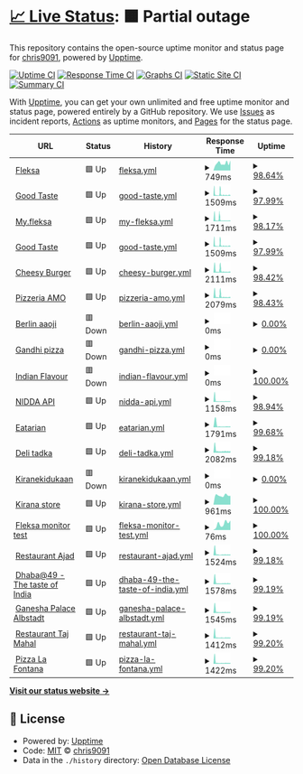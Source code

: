 # [📈 Live Status](https://demo.upptime.js.org): <!--live status--> **🟧 Partial outage**

This repository contains the open-source uptime monitor and status page for [chris9091](https://demo.upptime.js.org), powered by [Upptime](https://github.com/upptime/upptime).

[![Uptime CI](https://github.com/chris9091/Monitor/workflows/Uptime%20CI/badge.svg)](https://github.com/chris9091/Monitor/actions?query=workflow%3A%22Uptime+CI%22)
[![Response Time CI](https://github.com/chris9091/Monitor/workflows/Response%20Time%20CI/badge.svg)](https://github.com/chris9091/Monitor/actions?query=workflow%3A%22Response+Time+CI%22)
[![Graphs CI](https://github.com/chris9091/Monitor/workflows/Graphs%20CI/badge.svg)](https://github.com/chris9091/Monitor/actions?query=workflow%3A%22Graphs+CI%22)
[![Static Site CI](https://github.com/chris9091/Monitor/workflows/Static%20Site%20CI/badge.svg)](https://github.com/chris9091/Monitor/actions?query=workflow%3A%22Static+Site+CI%22)
[![Summary CI](https://github.com/chris9091/Monitor/workflows/Summary%20CI/badge.svg)](https://github.com/chris9091/Monitor/actions?query=workflow%3A%22Summary+CI%22)

With [Upptime](https://upptime.js.org), you can get your own unlimited and free uptime monitor and status page, powered entirely by a GitHub repository. We use [Issues](https://github.com/chris9091/Monitor/issues) as incident reports, [Actions](https://github.com/chris9091/Monitor/actions) as uptime monitors, and [Pages](https://demo.upptime.js.org) for the status page.

<!--start: status pages-->
<!-- This summary is generated by Upptime (https://github.com/upptime/upptime) -->
<!-- Do not edit this manually, your changes will be overwritten -->
<!-- prettier-ignore -->
| URL | Status | History | Response Time | Uptime |
| --- | ------ | ------- | ------------- | ------ |
| <img alt="" src="https://favicons.githubusercontent.com/fleksa.com" height="13"> [Fleksa](https://fleksa.com) | 🟩 Up | [fleksa.yml](https://github.com/chris9091/Monitor/commits/HEAD/history/fleksa.yml) | <details><summary><img alt="Response time graph" src="./graphs/fleksa/response-time-week.png" height="20"> 749ms</summary><br><a href="https://chris9091.github.io/Monitor/history/fleksa"><img alt="Response time 773" src="https://img.shields.io/endpoint?url=https%3A%2F%2Fraw.githubusercontent.com%2Fchris9091%2FMonitor%2FHEAD%2Fapi%2Ffleksa%2Fresponse-time.json"></a><br><a href="https://chris9091.github.io/Monitor/history/fleksa"><img alt="24-hour response time 1033" src="https://img.shields.io/endpoint?url=https%3A%2F%2Fraw.githubusercontent.com%2Fchris9091%2FMonitor%2FHEAD%2Fapi%2Ffleksa%2Fresponse-time-day.json"></a><br><a href="https://chris9091.github.io/Monitor/history/fleksa"><img alt="7-day response time 749" src="https://img.shields.io/endpoint?url=https%3A%2F%2Fraw.githubusercontent.com%2Fchris9091%2FMonitor%2FHEAD%2Fapi%2Ffleksa%2Fresponse-time-week.json"></a><br><a href="https://chris9091.github.io/Monitor/history/fleksa"><img alt="30-day response time 773" src="https://img.shields.io/endpoint?url=https%3A%2F%2Fraw.githubusercontent.com%2Fchris9091%2FMonitor%2FHEAD%2Fapi%2Ffleksa%2Fresponse-time-month.json"></a><br><a href="https://chris9091.github.io/Monitor/history/fleksa"><img alt="1-year response time 773" src="https://img.shields.io/endpoint?url=https%3A%2F%2Fraw.githubusercontent.com%2Fchris9091%2FMonitor%2FHEAD%2Fapi%2Ffleksa%2Fresponse-time-year.json"></a></details> | <details><summary><a href="https://chris9091.github.io/Monitor/history/fleksa">98.64%</a></summary><a href="https://chris9091.github.io/Monitor/history/fleksa"><img alt="All-time uptime 99.46%" src="https://img.shields.io/endpoint?url=https%3A%2F%2Fraw.githubusercontent.com%2Fchris9091%2FMonitor%2FHEAD%2Fapi%2Ffleksa%2Fuptime.json"></a><br><a href="https://chris9091.github.io/Monitor/history/fleksa"><img alt="24-hour uptime 100.00%" src="https://img.shields.io/endpoint?url=https%3A%2F%2Fraw.githubusercontent.com%2Fchris9091%2FMonitor%2FHEAD%2Fapi%2Ffleksa%2Fuptime-day.json"></a><br><a href="https://chris9091.github.io/Monitor/history/fleksa"><img alt="7-day uptime 98.64%" src="https://img.shields.io/endpoint?url=https%3A%2F%2Fraw.githubusercontent.com%2Fchris9091%2FMonitor%2FHEAD%2Fapi%2Ffleksa%2Fuptime-week.json"></a><br><a href="https://chris9091.github.io/Monitor/history/fleksa"><img alt="30-day uptime 99.46%" src="https://img.shields.io/endpoint?url=https%3A%2F%2Fraw.githubusercontent.com%2Fchris9091%2FMonitor%2FHEAD%2Fapi%2Ffleksa%2Fuptime-month.json"></a><br><a href="https://chris9091.github.io/Monitor/history/fleksa"><img alt="1-year uptime 99.46%" src="https://img.shields.io/endpoint?url=https%3A%2F%2Fraw.githubusercontent.com%2Fchris9091%2FMonitor%2FHEAD%2Fapi%2Ffleksa%2Fuptime-year.json"></a></details>
| <img alt="" src="https://favicons.githubusercontent.com/goodtaste.fleksa.de" height="13"> [Good Taste](https://goodtaste.fleksa.de) | 🟩 Up | [good-taste.yml](https://github.com/chris9091/Monitor/commits/HEAD/history/good-taste.yml) | <details><summary><img alt="Response time graph" src="./graphs/good-taste/response-time-week.png" height="20"> 1509ms</summary><br><a href="https://chris9091.github.io/Monitor/history/good-taste"><img alt="Response time 861" src="https://img.shields.io/endpoint?url=https%3A%2F%2Fraw.githubusercontent.com%2Fchris9091%2FMonitor%2FHEAD%2Fapi%2Fgood-taste%2Fresponse-time.json"></a><br><a href="https://chris9091.github.io/Monitor/history/good-taste"><img alt="24-hour response time 714" src="https://img.shields.io/endpoint?url=https%3A%2F%2Fraw.githubusercontent.com%2Fchris9091%2FMonitor%2FHEAD%2Fapi%2Fgood-taste%2Fresponse-time-day.json"></a><br><a href="https://chris9091.github.io/Monitor/history/good-taste"><img alt="7-day response time 1509" src="https://img.shields.io/endpoint?url=https%3A%2F%2Fraw.githubusercontent.com%2Fchris9091%2FMonitor%2FHEAD%2Fapi%2Fgood-taste%2Fresponse-time-week.json"></a><br><a href="https://chris9091.github.io/Monitor/history/good-taste"><img alt="30-day response time 861" src="https://img.shields.io/endpoint?url=https%3A%2F%2Fraw.githubusercontent.com%2Fchris9091%2FMonitor%2FHEAD%2Fapi%2Fgood-taste%2Fresponse-time-month.json"></a><br><a href="https://chris9091.github.io/Monitor/history/good-taste"><img alt="1-year response time 861" src="https://img.shields.io/endpoint?url=https%3A%2F%2Fraw.githubusercontent.com%2Fchris9091%2FMonitor%2FHEAD%2Fapi%2Fgood-taste%2Fresponse-time-year.json"></a></details> | <details><summary><a href="https://chris9091.github.io/Monitor/history/good-taste">97.99%</a></summary><a href="https://chris9091.github.io/Monitor/history/good-taste"><img alt="All-time uptime 99.18%" src="https://img.shields.io/endpoint?url=https%3A%2F%2Fraw.githubusercontent.com%2Fchris9091%2FMonitor%2FHEAD%2Fapi%2Fgood-taste%2Fuptime.json"></a><br><a href="https://chris9091.github.io/Monitor/history/good-taste"><img alt="24-hour uptime 100.00%" src="https://img.shields.io/endpoint?url=https%3A%2F%2Fraw.githubusercontent.com%2Fchris9091%2FMonitor%2FHEAD%2Fapi%2Fgood-taste%2Fuptime-day.json"></a><br><a href="https://chris9091.github.io/Monitor/history/good-taste"><img alt="7-day uptime 97.99%" src="https://img.shields.io/endpoint?url=https%3A%2F%2Fraw.githubusercontent.com%2Fchris9091%2FMonitor%2FHEAD%2Fapi%2Fgood-taste%2Fuptime-week.json"></a><br><a href="https://chris9091.github.io/Monitor/history/good-taste"><img alt="30-day uptime 99.18%" src="https://img.shields.io/endpoint?url=https%3A%2F%2Fraw.githubusercontent.com%2Fchris9091%2FMonitor%2FHEAD%2Fapi%2Fgood-taste%2Fuptime-month.json"></a><br><a href="https://chris9091.github.io/Monitor/history/good-taste"><img alt="1-year uptime 99.18%" src="https://img.shields.io/endpoint?url=https%3A%2F%2Fraw.githubusercontent.com%2Fchris9091%2FMonitor%2FHEAD%2Fapi%2Fgood-taste%2Fuptime-year.json"></a></details>
| <img alt="" src="https://favicons.githubusercontent.com/my.fleksa.com" height="13"> [My.fleksa](https://my.fleksa.com) | 🟩 Up | [my-fleksa.yml](https://github.com/chris9091/Monitor/commits/HEAD/history/my-fleksa.yml) | <details><summary><img alt="Response time graph" src="./graphs/my-fleksa/response-time-week.png" height="20"> 1711ms</summary><br><a href="https://chris9091.github.io/Monitor/history/my-fleksa"><img alt="Response time 1018" src="https://img.shields.io/endpoint?url=https%3A%2F%2Fraw.githubusercontent.com%2Fchris9091%2FMonitor%2FHEAD%2Fapi%2Fmy-fleksa%2Fresponse-time.json"></a><br><a href="https://chris9091.github.io/Monitor/history/my-fleksa"><img alt="24-hour response time 636" src="https://img.shields.io/endpoint?url=https%3A%2F%2Fraw.githubusercontent.com%2Fchris9091%2FMonitor%2FHEAD%2Fapi%2Fmy-fleksa%2Fresponse-time-day.json"></a><br><a href="https://chris9091.github.io/Monitor/history/my-fleksa"><img alt="7-day response time 1711" src="https://img.shields.io/endpoint?url=https%3A%2F%2Fraw.githubusercontent.com%2Fchris9091%2FMonitor%2FHEAD%2Fapi%2Fmy-fleksa%2Fresponse-time-week.json"></a><br><a href="https://chris9091.github.io/Monitor/history/my-fleksa"><img alt="30-day response time 1018" src="https://img.shields.io/endpoint?url=https%3A%2F%2Fraw.githubusercontent.com%2Fchris9091%2FMonitor%2FHEAD%2Fapi%2Fmy-fleksa%2Fresponse-time-month.json"></a><br><a href="https://chris9091.github.io/Monitor/history/my-fleksa"><img alt="1-year response time 1018" src="https://img.shields.io/endpoint?url=https%3A%2F%2Fraw.githubusercontent.com%2Fchris9091%2FMonitor%2FHEAD%2Fapi%2Fmy-fleksa%2Fresponse-time-year.json"></a></details> | <details><summary><a href="https://chris9091.github.io/Monitor/history/my-fleksa">98.17%</a></summary><a href="https://chris9091.github.io/Monitor/history/my-fleksa"><img alt="All-time uptime 99.20%" src="https://img.shields.io/endpoint?url=https%3A%2F%2Fraw.githubusercontent.com%2Fchris9091%2FMonitor%2FHEAD%2Fapi%2Fmy-fleksa%2Fuptime.json"></a><br><a href="https://chris9091.github.io/Monitor/history/my-fleksa"><img alt="24-hour uptime 100.00%" src="https://img.shields.io/endpoint?url=https%3A%2F%2Fraw.githubusercontent.com%2Fchris9091%2FMonitor%2FHEAD%2Fapi%2Fmy-fleksa%2Fuptime-day.json"></a><br><a href="https://chris9091.github.io/Monitor/history/my-fleksa"><img alt="7-day uptime 98.17%" src="https://img.shields.io/endpoint?url=https%3A%2F%2Fraw.githubusercontent.com%2Fchris9091%2FMonitor%2FHEAD%2Fapi%2Fmy-fleksa%2Fuptime-week.json"></a><br><a href="https://chris9091.github.io/Monitor/history/my-fleksa"><img alt="30-day uptime 99.20%" src="https://img.shields.io/endpoint?url=https%3A%2F%2Fraw.githubusercontent.com%2Fchris9091%2FMonitor%2FHEAD%2Fapi%2Fmy-fleksa%2Fuptime-month.json"></a><br><a href="https://chris9091.github.io/Monitor/history/my-fleksa"><img alt="1-year uptime 99.20%" src="https://img.shields.io/endpoint?url=https%3A%2F%2Fraw.githubusercontent.com%2Fchris9091%2FMonitor%2FHEAD%2Fapi%2Fmy-fleksa%2Fuptime-year.json"></a></details>
| <img alt="" src="https://favicons.githubusercontent.com/goodtaste.fleksa.de" height="13"> [Good Taste](https://goodtaste.fleksa.de/) | 🟩 Up | [good-taste.yml](https://github.com/chris9091/Monitor/commits/HEAD/history/good-taste.yml) | <details><summary><img alt="Response time graph" src="./graphs/good-taste/response-time-week.png" height="20"> 1509ms</summary><br><a href="https://chris9091.github.io/Monitor/history/good-taste"><img alt="Response time 861" src="https://img.shields.io/endpoint?url=https%3A%2F%2Fraw.githubusercontent.com%2Fchris9091%2FMonitor%2FHEAD%2Fapi%2Fgood-taste%2Fresponse-time.json"></a><br><a href="https://chris9091.github.io/Monitor/history/good-taste"><img alt="24-hour response time 714" src="https://img.shields.io/endpoint?url=https%3A%2F%2Fraw.githubusercontent.com%2Fchris9091%2FMonitor%2FHEAD%2Fapi%2Fgood-taste%2Fresponse-time-day.json"></a><br><a href="https://chris9091.github.io/Monitor/history/good-taste"><img alt="7-day response time 1509" src="https://img.shields.io/endpoint?url=https%3A%2F%2Fraw.githubusercontent.com%2Fchris9091%2FMonitor%2FHEAD%2Fapi%2Fgood-taste%2Fresponse-time-week.json"></a><br><a href="https://chris9091.github.io/Monitor/history/good-taste"><img alt="30-day response time 861" src="https://img.shields.io/endpoint?url=https%3A%2F%2Fraw.githubusercontent.com%2Fchris9091%2FMonitor%2FHEAD%2Fapi%2Fgood-taste%2Fresponse-time-month.json"></a><br><a href="https://chris9091.github.io/Monitor/history/good-taste"><img alt="1-year response time 861" src="https://img.shields.io/endpoint?url=https%3A%2F%2Fraw.githubusercontent.com%2Fchris9091%2FMonitor%2FHEAD%2Fapi%2Fgood-taste%2Fresponse-time-year.json"></a></details> | <details><summary><a href="https://chris9091.github.io/Monitor/history/good-taste">97.99%</a></summary><a href="https://chris9091.github.io/Monitor/history/good-taste"><img alt="All-time uptime 99.18%" src="https://img.shields.io/endpoint?url=https%3A%2F%2Fraw.githubusercontent.com%2Fchris9091%2FMonitor%2FHEAD%2Fapi%2Fgood-taste%2Fuptime.json"></a><br><a href="https://chris9091.github.io/Monitor/history/good-taste"><img alt="24-hour uptime 100.00%" src="https://img.shields.io/endpoint?url=https%3A%2F%2Fraw.githubusercontent.com%2Fchris9091%2FMonitor%2FHEAD%2Fapi%2Fgood-taste%2Fuptime-day.json"></a><br><a href="https://chris9091.github.io/Monitor/history/good-taste"><img alt="7-day uptime 97.99%" src="https://img.shields.io/endpoint?url=https%3A%2F%2Fraw.githubusercontent.com%2Fchris9091%2FMonitor%2FHEAD%2Fapi%2Fgood-taste%2Fuptime-week.json"></a><br><a href="https://chris9091.github.io/Monitor/history/good-taste"><img alt="30-day uptime 99.18%" src="https://img.shields.io/endpoint?url=https%3A%2F%2Fraw.githubusercontent.com%2Fchris9091%2FMonitor%2FHEAD%2Fapi%2Fgood-taste%2Fuptime-month.json"></a><br><a href="https://chris9091.github.io/Monitor/history/good-taste"><img alt="1-year uptime 99.18%" src="https://img.shields.io/endpoint?url=https%3A%2F%2Fraw.githubusercontent.com%2Fchris9091%2FMonitor%2FHEAD%2Fapi%2Fgood-taste%2Fuptime-year.json"></a></details>
| <img alt="" src="https://favicons.githubusercontent.com/cheesyburger-walsrode.de" height="13"> [Cheesy Burger](https://cheesyburger-walsrode.de/) | 🟩 Up | [cheesy-burger.yml](https://github.com/chris9091/Monitor/commits/HEAD/history/cheesy-burger.yml) | <details><summary><img alt="Response time graph" src="./graphs/cheesy-burger/response-time-week.png" height="20"> 2111ms</summary><br><a href="https://chris9091.github.io/Monitor/history/cheesy-burger"><img alt="Response time 1248" src="https://img.shields.io/endpoint?url=https%3A%2F%2Fraw.githubusercontent.com%2Fchris9091%2FMonitor%2FHEAD%2Fapi%2Fcheesy-burger%2Fresponse-time.json"></a><br><a href="https://chris9091.github.io/Monitor/history/cheesy-burger"><img alt="24-hour response time 1012" src="https://img.shields.io/endpoint?url=https%3A%2F%2Fraw.githubusercontent.com%2Fchris9091%2FMonitor%2FHEAD%2Fapi%2Fcheesy-burger%2Fresponse-time-day.json"></a><br><a href="https://chris9091.github.io/Monitor/history/cheesy-burger"><img alt="7-day response time 2111" src="https://img.shields.io/endpoint?url=https%3A%2F%2Fraw.githubusercontent.com%2Fchris9091%2FMonitor%2FHEAD%2Fapi%2Fcheesy-burger%2Fresponse-time-week.json"></a><br><a href="https://chris9091.github.io/Monitor/history/cheesy-burger"><img alt="30-day response time 1248" src="https://img.shields.io/endpoint?url=https%3A%2F%2Fraw.githubusercontent.com%2Fchris9091%2FMonitor%2FHEAD%2Fapi%2Fcheesy-burger%2Fresponse-time-month.json"></a><br><a href="https://chris9091.github.io/Monitor/history/cheesy-burger"><img alt="1-year response time 1248" src="https://img.shields.io/endpoint?url=https%3A%2F%2Fraw.githubusercontent.com%2Fchris9091%2FMonitor%2FHEAD%2Fapi%2Fcheesy-burger%2Fresponse-time-year.json"></a></details> | <details><summary><a href="https://chris9091.github.io/Monitor/history/cheesy-burger">98.42%</a></summary><a href="https://chris9091.github.io/Monitor/history/cheesy-burger"><img alt="All-time uptime 99.34%" src="https://img.shields.io/endpoint?url=https%3A%2F%2Fraw.githubusercontent.com%2Fchris9091%2FMonitor%2FHEAD%2Fapi%2Fcheesy-burger%2Fuptime.json"></a><br><a href="https://chris9091.github.io/Monitor/history/cheesy-burger"><img alt="24-hour uptime 100.00%" src="https://img.shields.io/endpoint?url=https%3A%2F%2Fraw.githubusercontent.com%2Fchris9091%2FMonitor%2FHEAD%2Fapi%2Fcheesy-burger%2Fuptime-day.json"></a><br><a href="https://chris9091.github.io/Monitor/history/cheesy-burger"><img alt="7-day uptime 98.42%" src="https://img.shields.io/endpoint?url=https%3A%2F%2Fraw.githubusercontent.com%2Fchris9091%2FMonitor%2FHEAD%2Fapi%2Fcheesy-burger%2Fuptime-week.json"></a><br><a href="https://chris9091.github.io/Monitor/history/cheesy-burger"><img alt="30-day uptime 99.34%" src="https://img.shields.io/endpoint?url=https%3A%2F%2Fraw.githubusercontent.com%2Fchris9091%2FMonitor%2FHEAD%2Fapi%2Fcheesy-burger%2Fuptime-month.json"></a><br><a href="https://chris9091.github.io/Monitor/history/cheesy-burger"><img alt="1-year uptime 99.34%" src="https://img.shields.io/endpoint?url=https%3A%2F%2Fraw.githubusercontent.com%2Fchris9091%2FMonitor%2FHEAD%2Fapi%2Fcheesy-burger%2Fuptime-year.json"></a></details>
| <img alt="" src="https://favicons.githubusercontent.com/amopizzeria.de" height="13"> [Pizzeria AMO](https://amopizzeria.de) | 🟩 Up | [pizzeria-amo.yml](https://github.com/chris9091/Monitor/commits/HEAD/history/pizzeria-amo.yml) | <details><summary><img alt="Response time graph" src="./graphs/pizzeria-amo/response-time-week.png" height="20"> 2079ms</summary><br><a href="https://chris9091.github.io/Monitor/history/pizzeria-amo"><img alt="Response time 1259" src="https://img.shields.io/endpoint?url=https%3A%2F%2Fraw.githubusercontent.com%2Fchris9091%2FMonitor%2FHEAD%2Fapi%2Fpizzeria-amo%2Fresponse-time.json"></a><br><a href="https://chris9091.github.io/Monitor/history/pizzeria-amo"><img alt="24-hour response time 1004" src="https://img.shields.io/endpoint?url=https%3A%2F%2Fraw.githubusercontent.com%2Fchris9091%2FMonitor%2FHEAD%2Fapi%2Fpizzeria-amo%2Fresponse-time-day.json"></a><br><a href="https://chris9091.github.io/Monitor/history/pizzeria-amo"><img alt="7-day response time 2079" src="https://img.shields.io/endpoint?url=https%3A%2F%2Fraw.githubusercontent.com%2Fchris9091%2FMonitor%2FHEAD%2Fapi%2Fpizzeria-amo%2Fresponse-time-week.json"></a><br><a href="https://chris9091.github.io/Monitor/history/pizzeria-amo"><img alt="30-day response time 1259" src="https://img.shields.io/endpoint?url=https%3A%2F%2Fraw.githubusercontent.com%2Fchris9091%2FMonitor%2FHEAD%2Fapi%2Fpizzeria-amo%2Fresponse-time-month.json"></a><br><a href="https://chris9091.github.io/Monitor/history/pizzeria-amo"><img alt="1-year response time 1259" src="https://img.shields.io/endpoint?url=https%3A%2F%2Fraw.githubusercontent.com%2Fchris9091%2FMonitor%2FHEAD%2Fapi%2Fpizzeria-amo%2Fresponse-time-year.json"></a></details> | <details><summary><a href="https://chris9091.github.io/Monitor/history/pizzeria-amo">98.43%</a></summary><a href="https://chris9091.github.io/Monitor/history/pizzeria-amo"><img alt="All-time uptime 99.34%" src="https://img.shields.io/endpoint?url=https%3A%2F%2Fraw.githubusercontent.com%2Fchris9091%2FMonitor%2FHEAD%2Fapi%2Fpizzeria-amo%2Fuptime.json"></a><br><a href="https://chris9091.github.io/Monitor/history/pizzeria-amo"><img alt="24-hour uptime 100.00%" src="https://img.shields.io/endpoint?url=https%3A%2F%2Fraw.githubusercontent.com%2Fchris9091%2FMonitor%2FHEAD%2Fapi%2Fpizzeria-amo%2Fuptime-day.json"></a><br><a href="https://chris9091.github.io/Monitor/history/pizzeria-amo"><img alt="7-day uptime 98.43%" src="https://img.shields.io/endpoint?url=https%3A%2F%2Fraw.githubusercontent.com%2Fchris9091%2FMonitor%2FHEAD%2Fapi%2Fpizzeria-amo%2Fuptime-week.json"></a><br><a href="https://chris9091.github.io/Monitor/history/pizzeria-amo"><img alt="30-day uptime 99.34%" src="https://img.shields.io/endpoint?url=https%3A%2F%2Fraw.githubusercontent.com%2Fchris9091%2FMonitor%2FHEAD%2Fapi%2Fpizzeria-amo%2Fuptime-month.json"></a><br><a href="https://chris9091.github.io/Monitor/history/pizzeria-amo"><img alt="1-year uptime 99.34%" src="https://img.shields.io/endpoint?url=https%3A%2F%2Fraw.githubusercontent.com%2Fchris9091%2FMonitor%2FHEAD%2Fapi%2Fpizzeria-amo%2Fuptime-year.json"></a></details>
| <img alt="" src="https://favicons.githubusercontent.com/berlin-aaoji.de" height="13"> [Berlin aaoji](https://berlin-aaoji.de) | 🟥 Down | [berlin-aaoji.yml](https://github.com/chris9091/Monitor/commits/HEAD/history/berlin-aaoji.yml) | <details><summary><img alt="Response time graph" src="./graphs/berlin-aaoji/response-time-week.png" height="20"> 0ms</summary><br><a href="https://chris9091.github.io/Monitor/history/berlin-aaoji"><img alt="Response time 0" src="https://img.shields.io/endpoint?url=https%3A%2F%2Fraw.githubusercontent.com%2Fchris9091%2FMonitor%2FHEAD%2Fapi%2Fberlin-aaoji%2Fresponse-time.json"></a><br><a href="https://chris9091.github.io/Monitor/history/berlin-aaoji"><img alt="24-hour response time 0" src="https://img.shields.io/endpoint?url=https%3A%2F%2Fraw.githubusercontent.com%2Fchris9091%2FMonitor%2FHEAD%2Fapi%2Fberlin-aaoji%2Fresponse-time-day.json"></a><br><a href="https://chris9091.github.io/Monitor/history/berlin-aaoji"><img alt="7-day response time 0" src="https://img.shields.io/endpoint?url=https%3A%2F%2Fraw.githubusercontent.com%2Fchris9091%2FMonitor%2FHEAD%2Fapi%2Fberlin-aaoji%2Fresponse-time-week.json"></a><br><a href="https://chris9091.github.io/Monitor/history/berlin-aaoji"><img alt="30-day response time 0" src="https://img.shields.io/endpoint?url=https%3A%2F%2Fraw.githubusercontent.com%2Fchris9091%2FMonitor%2FHEAD%2Fapi%2Fberlin-aaoji%2Fresponse-time-month.json"></a><br><a href="https://chris9091.github.io/Monitor/history/berlin-aaoji"><img alt="1-year response time 0" src="https://img.shields.io/endpoint?url=https%3A%2F%2Fraw.githubusercontent.com%2Fchris9091%2FMonitor%2FHEAD%2Fapi%2Fberlin-aaoji%2Fresponse-time-year.json"></a></details> | <details><summary><a href="https://chris9091.github.io/Monitor/history/berlin-aaoji">0.00%</a></summary><a href="https://chris9091.github.io/Monitor/history/berlin-aaoji"><img alt="All-time uptime 0.00%" src="https://img.shields.io/endpoint?url=https%3A%2F%2Fraw.githubusercontent.com%2Fchris9091%2FMonitor%2FHEAD%2Fapi%2Fberlin-aaoji%2Fuptime.json"></a><br><a href="https://chris9091.github.io/Monitor/history/berlin-aaoji"><img alt="24-hour uptime 0.00%" src="https://img.shields.io/endpoint?url=https%3A%2F%2Fraw.githubusercontent.com%2Fchris9091%2FMonitor%2FHEAD%2Fapi%2Fberlin-aaoji%2Fuptime-day.json"></a><br><a href="https://chris9091.github.io/Monitor/history/berlin-aaoji"><img alt="7-day uptime 0.00%" src="https://img.shields.io/endpoint?url=https%3A%2F%2Fraw.githubusercontent.com%2Fchris9091%2FMonitor%2FHEAD%2Fapi%2Fberlin-aaoji%2Fuptime-week.json"></a><br><a href="https://chris9091.github.io/Monitor/history/berlin-aaoji"><img alt="30-day uptime 0.00%" src="https://img.shields.io/endpoint?url=https%3A%2F%2Fraw.githubusercontent.com%2Fchris9091%2FMonitor%2FHEAD%2Fapi%2Fberlin-aaoji%2Fuptime-month.json"></a><br><a href="https://chris9091.github.io/Monitor/history/berlin-aaoji"><img alt="1-year uptime 0.00%" src="https://img.shields.io/endpoint?url=https%3A%2F%2Fraw.githubusercontent.com%2Fchris9091%2FMonitor%2FHEAD%2Fapi%2Fberlin-aaoji%2Fuptime-year.json"></a></details>
| <img alt="" src="https://favicons.githubusercontent.com/gandhipizzaservice.de" height="13"> [Gandhi pizza](http://gandhipizzaservice.de) | 🟥 Down | [gandhi-pizza.yml](https://github.com/chris9091/Monitor/commits/HEAD/history/gandhi-pizza.yml) | <details><summary><img alt="Response time graph" src="./graphs/gandhi-pizza/response-time-week.png" height="20"> 0ms</summary><br><a href="https://chris9091.github.io/Monitor/history/gandhi-pizza"><img alt="Response time 0" src="https://img.shields.io/endpoint?url=https%3A%2F%2Fraw.githubusercontent.com%2Fchris9091%2FMonitor%2FHEAD%2Fapi%2Fgandhi-pizza%2Fresponse-time.json"></a><br><a href="https://chris9091.github.io/Monitor/history/gandhi-pizza"><img alt="24-hour response time 0" src="https://img.shields.io/endpoint?url=https%3A%2F%2Fraw.githubusercontent.com%2Fchris9091%2FMonitor%2FHEAD%2Fapi%2Fgandhi-pizza%2Fresponse-time-day.json"></a><br><a href="https://chris9091.github.io/Monitor/history/gandhi-pizza"><img alt="7-day response time 0" src="https://img.shields.io/endpoint?url=https%3A%2F%2Fraw.githubusercontent.com%2Fchris9091%2FMonitor%2FHEAD%2Fapi%2Fgandhi-pizza%2Fresponse-time-week.json"></a><br><a href="https://chris9091.github.io/Monitor/history/gandhi-pizza"><img alt="30-day response time 0" src="https://img.shields.io/endpoint?url=https%3A%2F%2Fraw.githubusercontent.com%2Fchris9091%2FMonitor%2FHEAD%2Fapi%2Fgandhi-pizza%2Fresponse-time-month.json"></a><br><a href="https://chris9091.github.io/Monitor/history/gandhi-pizza"><img alt="1-year response time 0" src="https://img.shields.io/endpoint?url=https%3A%2F%2Fraw.githubusercontent.com%2Fchris9091%2FMonitor%2FHEAD%2Fapi%2Fgandhi-pizza%2Fresponse-time-year.json"></a></details> | <details><summary><a href="https://chris9091.github.io/Monitor/history/gandhi-pizza">0.00%</a></summary><a href="https://chris9091.github.io/Monitor/history/gandhi-pizza"><img alt="All-time uptime 0.00%" src="https://img.shields.io/endpoint?url=https%3A%2F%2Fraw.githubusercontent.com%2Fchris9091%2FMonitor%2FHEAD%2Fapi%2Fgandhi-pizza%2Fuptime.json"></a><br><a href="https://chris9091.github.io/Monitor/history/gandhi-pizza"><img alt="24-hour uptime 0.00%" src="https://img.shields.io/endpoint?url=https%3A%2F%2Fraw.githubusercontent.com%2Fchris9091%2FMonitor%2FHEAD%2Fapi%2Fgandhi-pizza%2Fuptime-day.json"></a><br><a href="https://chris9091.github.io/Monitor/history/gandhi-pizza"><img alt="7-day uptime 0.00%" src="https://img.shields.io/endpoint?url=https%3A%2F%2Fraw.githubusercontent.com%2Fchris9091%2FMonitor%2FHEAD%2Fapi%2Fgandhi-pizza%2Fuptime-week.json"></a><br><a href="https://chris9091.github.io/Monitor/history/gandhi-pizza"><img alt="30-day uptime 0.00%" src="https://img.shields.io/endpoint?url=https%3A%2F%2Fraw.githubusercontent.com%2Fchris9091%2FMonitor%2FHEAD%2Fapi%2Fgandhi-pizza%2Fuptime-month.json"></a><br><a href="https://chris9091.github.io/Monitor/history/gandhi-pizza"><img alt="1-year uptime 0.00%" src="https://img.shields.io/endpoint?url=https%3A%2F%2Fraw.githubusercontent.com%2Fchris9091%2FMonitor%2FHEAD%2Fapi%2Fgandhi-pizza%2Fuptime-year.json"></a></details>
| <img alt="" src="https://favicons.githubusercontent.com/indianflavour.de" height="13"> [Indian Flavour](http://indianflavour.de) | 🟥 Down | [indian-flavour.yml](https://github.com/chris9091/Monitor/commits/HEAD/history/indian-flavour.yml) | <details><summary><img alt="Response time graph" src="./graphs/indian-flavour/response-time-week.png" height="20"> 0ms</summary><br><a href="https://chris9091.github.io/Monitor/history/indian-flavour"><img alt="Response time 674" src="https://img.shields.io/endpoint?url=https%3A%2F%2Fraw.githubusercontent.com%2Fchris9091%2FMonitor%2FHEAD%2Fapi%2Findian-flavour%2Fresponse-time.json"></a><br><a href="https://chris9091.github.io/Monitor/history/indian-flavour"><img alt="24-hour response time 0" src="https://img.shields.io/endpoint?url=https%3A%2F%2Fraw.githubusercontent.com%2Fchris9091%2FMonitor%2FHEAD%2Fapi%2Findian-flavour%2Fresponse-time-day.json"></a><br><a href="https://chris9091.github.io/Monitor/history/indian-flavour"><img alt="7-day response time 0" src="https://img.shields.io/endpoint?url=https%3A%2F%2Fraw.githubusercontent.com%2Fchris9091%2FMonitor%2FHEAD%2Fapi%2Findian-flavour%2Fresponse-time-week.json"></a><br><a href="https://chris9091.github.io/Monitor/history/indian-flavour"><img alt="30-day response time 674" src="https://img.shields.io/endpoint?url=https%3A%2F%2Fraw.githubusercontent.com%2Fchris9091%2FMonitor%2FHEAD%2Fapi%2Findian-flavour%2Fresponse-time-month.json"></a><br><a href="https://chris9091.github.io/Monitor/history/indian-flavour"><img alt="1-year response time 674" src="https://img.shields.io/endpoint?url=https%3A%2F%2Fraw.githubusercontent.com%2Fchris9091%2FMonitor%2FHEAD%2Fapi%2Findian-flavour%2Fresponse-time-year.json"></a></details> | <details><summary><a href="https://chris9091.github.io/Monitor/history/indian-flavour">100.00%</a></summary><a href="https://chris9091.github.io/Monitor/history/indian-flavour"><img alt="All-time uptime 99.80%" src="https://img.shields.io/endpoint?url=https%3A%2F%2Fraw.githubusercontent.com%2Fchris9091%2FMonitor%2FHEAD%2Fapi%2Findian-flavour%2Fuptime.json"></a><br><a href="https://chris9091.github.io/Monitor/history/indian-flavour"><img alt="24-hour uptime 100.00%" src="https://img.shields.io/endpoint?url=https%3A%2F%2Fraw.githubusercontent.com%2Fchris9091%2FMonitor%2FHEAD%2Fapi%2Findian-flavour%2Fuptime-day.json"></a><br><a href="https://chris9091.github.io/Monitor/history/indian-flavour"><img alt="7-day uptime 100.00%" src="https://img.shields.io/endpoint?url=https%3A%2F%2Fraw.githubusercontent.com%2Fchris9091%2FMonitor%2FHEAD%2Fapi%2Findian-flavour%2Fuptime-week.json"></a><br><a href="https://chris9091.github.io/Monitor/history/indian-flavour"><img alt="30-day uptime 99.80%" src="https://img.shields.io/endpoint?url=https%3A%2F%2Fraw.githubusercontent.com%2Fchris9091%2FMonitor%2FHEAD%2Fapi%2Findian-flavour%2Fuptime-month.json"></a><br><a href="https://chris9091.github.io/Monitor/history/indian-flavour"><img alt="1-year uptime 99.80%" src="https://img.shields.io/endpoint?url=https%3A%2F%2Fraw.githubusercontent.com%2Fchris9091%2FMonitor%2FHEAD%2Fapi%2Findian-flavour%2Fuptime-year.json"></a></details>
| <img alt="" src="https://favicons.githubusercontent.com/my.fleksa.com" height="13"> [NIDDA API](https://my.fleksa.com/pyapi/shop/restaurant-nidda.de/index) | 🟩 Up | [nidda-api.yml](https://github.com/chris9091/Monitor/commits/HEAD/history/nidda-api.yml) | <details><summary><img alt="Response time graph" src="./graphs/nidda-api/response-time-week.png" height="20"> 1158ms</summary><br><a href="https://chris9091.github.io/Monitor/history/nidda-api"><img alt="Response time 801" src="https://img.shields.io/endpoint?url=https%3A%2F%2Fraw.githubusercontent.com%2Fchris9091%2FMonitor%2FHEAD%2Fapi%2Fnidda-api%2Fresponse-time.json"></a><br><a href="https://chris9091.github.io/Monitor/history/nidda-api"><img alt="24-hour response time 671" src="https://img.shields.io/endpoint?url=https%3A%2F%2Fraw.githubusercontent.com%2Fchris9091%2FMonitor%2FHEAD%2Fapi%2Fnidda-api%2Fresponse-time-day.json"></a><br><a href="https://chris9091.github.io/Monitor/history/nidda-api"><img alt="7-day response time 1158" src="https://img.shields.io/endpoint?url=https%3A%2F%2Fraw.githubusercontent.com%2Fchris9091%2FMonitor%2FHEAD%2Fapi%2Fnidda-api%2Fresponse-time-week.json"></a><br><a href="https://chris9091.github.io/Monitor/history/nidda-api"><img alt="30-day response time 801" src="https://img.shields.io/endpoint?url=https%3A%2F%2Fraw.githubusercontent.com%2Fchris9091%2FMonitor%2FHEAD%2Fapi%2Fnidda-api%2Fresponse-time-month.json"></a><br><a href="https://chris9091.github.io/Monitor/history/nidda-api"><img alt="1-year response time 801" src="https://img.shields.io/endpoint?url=https%3A%2F%2Fraw.githubusercontent.com%2Fchris9091%2FMonitor%2FHEAD%2Fapi%2Fnidda-api%2Fresponse-time-year.json"></a></details> | <details><summary><a href="https://chris9091.github.io/Monitor/history/nidda-api">98.94%</a></summary><a href="https://chris9091.github.io/Monitor/history/nidda-api"><img alt="All-time uptime 99.51%" src="https://img.shields.io/endpoint?url=https%3A%2F%2Fraw.githubusercontent.com%2Fchris9091%2FMonitor%2FHEAD%2Fapi%2Fnidda-api%2Fuptime.json"></a><br><a href="https://chris9091.github.io/Monitor/history/nidda-api"><img alt="24-hour uptime 100.00%" src="https://img.shields.io/endpoint?url=https%3A%2F%2Fraw.githubusercontent.com%2Fchris9091%2FMonitor%2FHEAD%2Fapi%2Fnidda-api%2Fuptime-day.json"></a><br><a href="https://chris9091.github.io/Monitor/history/nidda-api"><img alt="7-day uptime 98.94%" src="https://img.shields.io/endpoint?url=https%3A%2F%2Fraw.githubusercontent.com%2Fchris9091%2FMonitor%2FHEAD%2Fapi%2Fnidda-api%2Fuptime-week.json"></a><br><a href="https://chris9091.github.io/Monitor/history/nidda-api"><img alt="30-day uptime 99.51%" src="https://img.shields.io/endpoint?url=https%3A%2F%2Fraw.githubusercontent.com%2Fchris9091%2FMonitor%2FHEAD%2Fapi%2Fnidda-api%2Fuptime-month.json"></a><br><a href="https://chris9091.github.io/Monitor/history/nidda-api"><img alt="1-year uptime 99.51%" src="https://img.shields.io/endpoint?url=https%3A%2F%2Fraw.githubusercontent.com%2Fchris9091%2FMonitor%2FHEAD%2Fapi%2Fnidda-api%2Fuptime-year.json"></a></details>
| <img alt="" src="https://favicons.githubusercontent.com/eatarian.com" height="13"> [Eatarian](https://eatarian.com) | 🟩 Up | [eatarian.yml](https://github.com/chris9091/Monitor/commits/HEAD/history/eatarian.yml) | <details><summary><img alt="Response time graph" src="./graphs/eatarian/response-time-week.png" height="20"> 1791ms</summary><br><a href="https://chris9091.github.io/Monitor/history/eatarian"><img alt="Response time 1078" src="https://img.shields.io/endpoint?url=https%3A%2F%2Fraw.githubusercontent.com%2Fchris9091%2FMonitor%2FHEAD%2Fapi%2Featarian%2Fresponse-time.json"></a><br><a href="https://chris9091.github.io/Monitor/history/eatarian"><img alt="24-hour response time 855" src="https://img.shields.io/endpoint?url=https%3A%2F%2Fraw.githubusercontent.com%2Fchris9091%2FMonitor%2FHEAD%2Fapi%2Featarian%2Fresponse-time-day.json"></a><br><a href="https://chris9091.github.io/Monitor/history/eatarian"><img alt="7-day response time 1791" src="https://img.shields.io/endpoint?url=https%3A%2F%2Fraw.githubusercontent.com%2Fchris9091%2FMonitor%2FHEAD%2Fapi%2Featarian%2Fresponse-time-week.json"></a><br><a href="https://chris9091.github.io/Monitor/history/eatarian"><img alt="30-day response time 1078" src="https://img.shields.io/endpoint?url=https%3A%2F%2Fraw.githubusercontent.com%2Fchris9091%2FMonitor%2FHEAD%2Fapi%2Featarian%2Fresponse-time-month.json"></a><br><a href="https://chris9091.github.io/Monitor/history/eatarian"><img alt="1-year response time 1078" src="https://img.shields.io/endpoint?url=https%3A%2F%2Fraw.githubusercontent.com%2Fchris9091%2FMonitor%2FHEAD%2Fapi%2Featarian%2Fresponse-time-year.json"></a></details> | <details><summary><a href="https://chris9091.github.io/Monitor/history/eatarian">99.68%</a></summary><a href="https://chris9091.github.io/Monitor/history/eatarian"><img alt="All-time uptime 99.60%" src="https://img.shields.io/endpoint?url=https%3A%2F%2Fraw.githubusercontent.com%2Fchris9091%2FMonitor%2FHEAD%2Fapi%2Featarian%2Fuptime.json"></a><br><a href="https://chris9091.github.io/Monitor/history/eatarian"><img alt="24-hour uptime 100.00%" src="https://img.shields.io/endpoint?url=https%3A%2F%2Fraw.githubusercontent.com%2Fchris9091%2FMonitor%2FHEAD%2Fapi%2Featarian%2Fuptime-day.json"></a><br><a href="https://chris9091.github.io/Monitor/history/eatarian"><img alt="7-day uptime 99.68%" src="https://img.shields.io/endpoint?url=https%3A%2F%2Fraw.githubusercontent.com%2Fchris9091%2FMonitor%2FHEAD%2Fapi%2Featarian%2Fuptime-week.json"></a><br><a href="https://chris9091.github.io/Monitor/history/eatarian"><img alt="30-day uptime 99.60%" src="https://img.shields.io/endpoint?url=https%3A%2F%2Fraw.githubusercontent.com%2Fchris9091%2FMonitor%2FHEAD%2Fapi%2Featarian%2Fuptime-month.json"></a><br><a href="https://chris9091.github.io/Monitor/history/eatarian"><img alt="1-year uptime 99.60%" src="https://img.shields.io/endpoint?url=https%3A%2F%2Fraw.githubusercontent.com%2Fchris9091%2FMonitor%2FHEAD%2Fapi%2Featarian%2Fuptime-year.json"></a></details>
| <img alt="" src="https://favicons.githubusercontent.com/www.delitadka.de" height="13"> [Deli tadka](https://www.delitadka.de/) | 🟩 Up | [deli-tadka.yml](https://github.com/chris9091/Monitor/commits/HEAD/history/deli-tadka.yml) | <details><summary><img alt="Response time graph" src="./graphs/deli-tadka/response-time-week.png" height="20"> 2082ms</summary><br><a href="https://chris9091.github.io/Monitor/history/deli-tadka"><img alt="Response time 1669" src="https://img.shields.io/endpoint?url=https%3A%2F%2Fraw.githubusercontent.com%2Fchris9091%2FMonitor%2FHEAD%2Fapi%2Fdeli-tadka%2Fresponse-time.json"></a><br><a href="https://chris9091.github.io/Monitor/history/deli-tadka"><img alt="24-hour response time 1756" src="https://img.shields.io/endpoint?url=https%3A%2F%2Fraw.githubusercontent.com%2Fchris9091%2FMonitor%2FHEAD%2Fapi%2Fdeli-tadka%2Fresponse-time-day.json"></a><br><a href="https://chris9091.github.io/Monitor/history/deli-tadka"><img alt="7-day response time 2082" src="https://img.shields.io/endpoint?url=https%3A%2F%2Fraw.githubusercontent.com%2Fchris9091%2FMonitor%2FHEAD%2Fapi%2Fdeli-tadka%2Fresponse-time-week.json"></a><br><a href="https://chris9091.github.io/Monitor/history/deli-tadka"><img alt="30-day response time 1669" src="https://img.shields.io/endpoint?url=https%3A%2F%2Fraw.githubusercontent.com%2Fchris9091%2FMonitor%2FHEAD%2Fapi%2Fdeli-tadka%2Fresponse-time-month.json"></a><br><a href="https://chris9091.github.io/Monitor/history/deli-tadka"><img alt="1-year response time 1669" src="https://img.shields.io/endpoint?url=https%3A%2F%2Fraw.githubusercontent.com%2Fchris9091%2FMonitor%2FHEAD%2Fapi%2Fdeli-tadka%2Fresponse-time-year.json"></a></details> | <details><summary><a href="https://chris9091.github.io/Monitor/history/deli-tadka">99.18%</a></summary><a href="https://chris9091.github.io/Monitor/history/deli-tadka"><img alt="All-time uptime 99.60%" src="https://img.shields.io/endpoint?url=https%3A%2F%2Fraw.githubusercontent.com%2Fchris9091%2FMonitor%2FHEAD%2Fapi%2Fdeli-tadka%2Fuptime.json"></a><br><a href="https://chris9091.github.io/Monitor/history/deli-tadka"><img alt="24-hour uptime 100.00%" src="https://img.shields.io/endpoint?url=https%3A%2F%2Fraw.githubusercontent.com%2Fchris9091%2FMonitor%2FHEAD%2Fapi%2Fdeli-tadka%2Fuptime-day.json"></a><br><a href="https://chris9091.github.io/Monitor/history/deli-tadka"><img alt="7-day uptime 99.18%" src="https://img.shields.io/endpoint?url=https%3A%2F%2Fraw.githubusercontent.com%2Fchris9091%2FMonitor%2FHEAD%2Fapi%2Fdeli-tadka%2Fuptime-week.json"></a><br><a href="https://chris9091.github.io/Monitor/history/deli-tadka"><img alt="30-day uptime 99.60%" src="https://img.shields.io/endpoint?url=https%3A%2F%2Fraw.githubusercontent.com%2Fchris9091%2FMonitor%2FHEAD%2Fapi%2Fdeli-tadka%2Fuptime-month.json"></a><br><a href="https://chris9091.github.io/Monitor/history/deli-tadka"><img alt="1-year uptime 99.60%" src="https://img.shields.io/endpoint?url=https%3A%2F%2Fraw.githubusercontent.com%2Fchris9091%2FMonitor%2FHEAD%2Fapi%2Fdeli-tadka%2Fuptime-year.json"></a></details>
| <img alt="" src="https://favicons.githubusercontent.com/www.kiranekidukaan.de" height="13"> [Kiranekidukaan](https://www.kiranekidukaan.de/) | 🟥 Down | [kiranekidukaan.yml](https://github.com/chris9091/Monitor/commits/HEAD/history/kiranekidukaan.yml) | <details><summary><img alt="Response time graph" src="./graphs/kiranekidukaan/response-time-week.png" height="20"> 0ms</summary><br><a href="https://chris9091.github.io/Monitor/history/kiranekidukaan"><img alt="Response time 0" src="https://img.shields.io/endpoint?url=https%3A%2F%2Fraw.githubusercontent.com%2Fchris9091%2FMonitor%2FHEAD%2Fapi%2Fkiranekidukaan%2Fresponse-time.json"></a><br><a href="https://chris9091.github.io/Monitor/history/kiranekidukaan"><img alt="24-hour response time 0" src="https://img.shields.io/endpoint?url=https%3A%2F%2Fraw.githubusercontent.com%2Fchris9091%2FMonitor%2FHEAD%2Fapi%2Fkiranekidukaan%2Fresponse-time-day.json"></a><br><a href="https://chris9091.github.io/Monitor/history/kiranekidukaan"><img alt="7-day response time 0" src="https://img.shields.io/endpoint?url=https%3A%2F%2Fraw.githubusercontent.com%2Fchris9091%2FMonitor%2FHEAD%2Fapi%2Fkiranekidukaan%2Fresponse-time-week.json"></a><br><a href="https://chris9091.github.io/Monitor/history/kiranekidukaan"><img alt="30-day response time 0" src="https://img.shields.io/endpoint?url=https%3A%2F%2Fraw.githubusercontent.com%2Fchris9091%2FMonitor%2FHEAD%2Fapi%2Fkiranekidukaan%2Fresponse-time-month.json"></a><br><a href="https://chris9091.github.io/Monitor/history/kiranekidukaan"><img alt="1-year response time 0" src="https://img.shields.io/endpoint?url=https%3A%2F%2Fraw.githubusercontent.com%2Fchris9091%2FMonitor%2FHEAD%2Fapi%2Fkiranekidukaan%2Fresponse-time-year.json"></a></details> | <details><summary><a href="https://chris9091.github.io/Monitor/history/kiranekidukaan">0.00%</a></summary><a href="https://chris9091.github.io/Monitor/history/kiranekidukaan"><img alt="All-time uptime 0.00%" src="https://img.shields.io/endpoint?url=https%3A%2F%2Fraw.githubusercontent.com%2Fchris9091%2FMonitor%2FHEAD%2Fapi%2Fkiranekidukaan%2Fuptime.json"></a><br><a href="https://chris9091.github.io/Monitor/history/kiranekidukaan"><img alt="24-hour uptime 0.00%" src="https://img.shields.io/endpoint?url=https%3A%2F%2Fraw.githubusercontent.com%2Fchris9091%2FMonitor%2FHEAD%2Fapi%2Fkiranekidukaan%2Fuptime-day.json"></a><br><a href="https://chris9091.github.io/Monitor/history/kiranekidukaan"><img alt="7-day uptime 0.00%" src="https://img.shields.io/endpoint?url=https%3A%2F%2Fraw.githubusercontent.com%2Fchris9091%2FMonitor%2FHEAD%2Fapi%2Fkiranekidukaan%2Fuptime-week.json"></a><br><a href="https://chris9091.github.io/Monitor/history/kiranekidukaan"><img alt="30-day uptime 0.00%" src="https://img.shields.io/endpoint?url=https%3A%2F%2Fraw.githubusercontent.com%2Fchris9091%2FMonitor%2FHEAD%2Fapi%2Fkiranekidukaan%2Fuptime-month.json"></a><br><a href="https://chris9091.github.io/Monitor/history/kiranekidukaan"><img alt="1-year uptime 0.00%" src="https://img.shields.io/endpoint?url=https%3A%2F%2Fraw.githubusercontent.com%2Fchris9091%2FMonitor%2FHEAD%2Fapi%2Fkiranekidukaan%2Fuptime-year.json"></a></details>
| <img alt="" src="https://favicons.githubusercontent.com/kirana-store.de" height="13"> [Kirana store](https://kirana-store.de/admin/sessions/login) | 🟩 Up | [kirana-store.yml](https://github.com/chris9091/Monitor/commits/HEAD/history/kirana-store.yml) | <details><summary><img alt="Response time graph" src="./graphs/kirana-store/response-time-week.png" height="20"> 961ms</summary><br><a href="https://chris9091.github.io/Monitor/history/kirana-store"><img alt="Response time 924" src="https://img.shields.io/endpoint?url=https%3A%2F%2Fraw.githubusercontent.com%2Fchris9091%2FMonitor%2FHEAD%2Fapi%2Fkirana-store%2Fresponse-time.json"></a><br><a href="https://chris9091.github.io/Monitor/history/kirana-store"><img alt="24-hour response time 921" src="https://img.shields.io/endpoint?url=https%3A%2F%2Fraw.githubusercontent.com%2Fchris9091%2FMonitor%2FHEAD%2Fapi%2Fkirana-store%2Fresponse-time-day.json"></a><br><a href="https://chris9091.github.io/Monitor/history/kirana-store"><img alt="7-day response time 961" src="https://img.shields.io/endpoint?url=https%3A%2F%2Fraw.githubusercontent.com%2Fchris9091%2FMonitor%2FHEAD%2Fapi%2Fkirana-store%2Fresponse-time-week.json"></a><br><a href="https://chris9091.github.io/Monitor/history/kirana-store"><img alt="30-day response time 924" src="https://img.shields.io/endpoint?url=https%3A%2F%2Fraw.githubusercontent.com%2Fchris9091%2FMonitor%2FHEAD%2Fapi%2Fkirana-store%2Fresponse-time-month.json"></a><br><a href="https://chris9091.github.io/Monitor/history/kirana-store"><img alt="1-year response time 924" src="https://img.shields.io/endpoint?url=https%3A%2F%2Fraw.githubusercontent.com%2Fchris9091%2FMonitor%2FHEAD%2Fapi%2Fkirana-store%2Fresponse-time-year.json"></a></details> | <details><summary><a href="https://chris9091.github.io/Monitor/history/kirana-store">100.00%</a></summary><a href="https://chris9091.github.io/Monitor/history/kirana-store"><img alt="All-time uptime 100.00%" src="https://img.shields.io/endpoint?url=https%3A%2F%2Fraw.githubusercontent.com%2Fchris9091%2FMonitor%2FHEAD%2Fapi%2Fkirana-store%2Fuptime.json"></a><br><a href="https://chris9091.github.io/Monitor/history/kirana-store"><img alt="24-hour uptime 100.00%" src="https://img.shields.io/endpoint?url=https%3A%2F%2Fraw.githubusercontent.com%2Fchris9091%2FMonitor%2FHEAD%2Fapi%2Fkirana-store%2Fuptime-day.json"></a><br><a href="https://chris9091.github.io/Monitor/history/kirana-store"><img alt="7-day uptime 100.00%" src="https://img.shields.io/endpoint?url=https%3A%2F%2Fraw.githubusercontent.com%2Fchris9091%2FMonitor%2FHEAD%2Fapi%2Fkirana-store%2Fuptime-week.json"></a><br><a href="https://chris9091.github.io/Monitor/history/kirana-store"><img alt="30-day uptime 100.00%" src="https://img.shields.io/endpoint?url=https%3A%2F%2Fraw.githubusercontent.com%2Fchris9091%2FMonitor%2FHEAD%2Fapi%2Fkirana-store%2Fuptime-month.json"></a><br><a href="https://chris9091.github.io/Monitor/history/kirana-store"><img alt="1-year uptime 100.00%" src="https://img.shields.io/endpoint?url=https%3A%2F%2Fraw.githubusercontent.com%2Fchris9091%2FMonitor%2FHEAD%2Fapi%2Fkirana-store%2Fuptime-year.json"></a></details>
| <img alt="" src="https://favicons.githubusercontent.com/chris9091.github.io" height="13"> [Fleksa monitor test](https://chris9091.github.io/Fleksa_monitor01/) | 🟩 Up | [fleksa-monitor-test.yml](https://github.com/chris9091/Monitor/commits/HEAD/history/fleksa-monitor-test.yml) | <details><summary><img alt="Response time graph" src="./graphs/fleksa-monitor-test/response-time-week.png" height="20"> 76ms</summary><br><a href="https://chris9091.github.io/Monitor/history/fleksa-monitor-test"><img alt="Response time 94" src="https://img.shields.io/endpoint?url=https%3A%2F%2Fraw.githubusercontent.com%2Fchris9091%2FMonitor%2FHEAD%2Fapi%2Ffleksa-monitor-test%2Fresponse-time.json"></a><br><a href="https://chris9091.github.io/Monitor/history/fleksa-monitor-test"><img alt="24-hour response time 115" src="https://img.shields.io/endpoint?url=https%3A%2F%2Fraw.githubusercontent.com%2Fchris9091%2FMonitor%2FHEAD%2Fapi%2Ffleksa-monitor-test%2Fresponse-time-day.json"></a><br><a href="https://chris9091.github.io/Monitor/history/fleksa-monitor-test"><img alt="7-day response time 76" src="https://img.shields.io/endpoint?url=https%3A%2F%2Fraw.githubusercontent.com%2Fchris9091%2FMonitor%2FHEAD%2Fapi%2Ffleksa-monitor-test%2Fresponse-time-week.json"></a><br><a href="https://chris9091.github.io/Monitor/history/fleksa-monitor-test"><img alt="30-day response time 94" src="https://img.shields.io/endpoint?url=https%3A%2F%2Fraw.githubusercontent.com%2Fchris9091%2FMonitor%2FHEAD%2Fapi%2Ffleksa-monitor-test%2Fresponse-time-month.json"></a><br><a href="https://chris9091.github.io/Monitor/history/fleksa-monitor-test"><img alt="1-year response time 94" src="https://img.shields.io/endpoint?url=https%3A%2F%2Fraw.githubusercontent.com%2Fchris9091%2FMonitor%2FHEAD%2Fapi%2Ffleksa-monitor-test%2Fresponse-time-year.json"></a></details> | <details><summary><a href="https://chris9091.github.io/Monitor/history/fleksa-monitor-test">100.00%</a></summary><a href="https://chris9091.github.io/Monitor/history/fleksa-monitor-test"><img alt="All-time uptime 99.21%" src="https://img.shields.io/endpoint?url=https%3A%2F%2Fraw.githubusercontent.com%2Fchris9091%2FMonitor%2FHEAD%2Fapi%2Ffleksa-monitor-test%2Fuptime.json"></a><br><a href="https://chris9091.github.io/Monitor/history/fleksa-monitor-test"><img alt="24-hour uptime 100.00%" src="https://img.shields.io/endpoint?url=https%3A%2F%2Fraw.githubusercontent.com%2Fchris9091%2FMonitor%2FHEAD%2Fapi%2Ffleksa-monitor-test%2Fuptime-day.json"></a><br><a href="https://chris9091.github.io/Monitor/history/fleksa-monitor-test"><img alt="7-day uptime 100.00%" src="https://img.shields.io/endpoint?url=https%3A%2F%2Fraw.githubusercontent.com%2Fchris9091%2FMonitor%2FHEAD%2Fapi%2Ffleksa-monitor-test%2Fuptime-week.json"></a><br><a href="https://chris9091.github.io/Monitor/history/fleksa-monitor-test"><img alt="30-day uptime 99.21%" src="https://img.shields.io/endpoint?url=https%3A%2F%2Fraw.githubusercontent.com%2Fchris9091%2FMonitor%2FHEAD%2Fapi%2Ffleksa-monitor-test%2Fuptime-month.json"></a><br><a href="https://chris9091.github.io/Monitor/history/fleksa-monitor-test"><img alt="1-year uptime 99.21%" src="https://img.shields.io/endpoint?url=https%3A%2F%2Fraw.githubusercontent.com%2Fchris9091%2FMonitor%2FHEAD%2Fapi%2Ffleksa-monitor-test%2Fuptime-year.json"></a></details>
| <img alt="" src="https://favicons.githubusercontent.com/ajadberlin.de" height="13"> [Restaurant Ajad](https://ajadberlin.de/) | 🟩 Up | [restaurant-ajad.yml](https://github.com/chris9091/Monitor/commits/HEAD/history/restaurant-ajad.yml) | <details><summary><img alt="Response time graph" src="./graphs/restaurant-ajad/response-time-week.png" height="20"> 1524ms</summary><br><a href="https://chris9091.github.io/Monitor/history/restaurant-ajad"><img alt="Response time 1127" src="https://img.shields.io/endpoint?url=https%3A%2F%2Fraw.githubusercontent.com%2Fchris9091%2FMonitor%2FHEAD%2Fapi%2Frestaurant-ajad%2Fresponse-time.json"></a><br><a href="https://chris9091.github.io/Monitor/history/restaurant-ajad"><img alt="24-hour response time 994" src="https://img.shields.io/endpoint?url=https%3A%2F%2Fraw.githubusercontent.com%2Fchris9091%2FMonitor%2FHEAD%2Fapi%2Frestaurant-ajad%2Fresponse-time-day.json"></a><br><a href="https://chris9091.github.io/Monitor/history/restaurant-ajad"><img alt="7-day response time 1524" src="https://img.shields.io/endpoint?url=https%3A%2F%2Fraw.githubusercontent.com%2Fchris9091%2FMonitor%2FHEAD%2Fapi%2Frestaurant-ajad%2Fresponse-time-week.json"></a><br><a href="https://chris9091.github.io/Monitor/history/restaurant-ajad"><img alt="30-day response time 1127" src="https://img.shields.io/endpoint?url=https%3A%2F%2Fraw.githubusercontent.com%2Fchris9091%2FMonitor%2FHEAD%2Fapi%2Frestaurant-ajad%2Fresponse-time-month.json"></a><br><a href="https://chris9091.github.io/Monitor/history/restaurant-ajad"><img alt="1-year response time 1127" src="https://img.shields.io/endpoint?url=https%3A%2F%2Fraw.githubusercontent.com%2Fchris9091%2FMonitor%2FHEAD%2Fapi%2Frestaurant-ajad%2Fresponse-time-year.json"></a></details> | <details><summary><a href="https://chris9091.github.io/Monitor/history/restaurant-ajad">99.18%</a></summary><a href="https://chris9091.github.io/Monitor/history/restaurant-ajad"><img alt="All-time uptime 99.60%" src="https://img.shields.io/endpoint?url=https%3A%2F%2Fraw.githubusercontent.com%2Fchris9091%2FMonitor%2FHEAD%2Fapi%2Frestaurant-ajad%2Fuptime.json"></a><br><a href="https://chris9091.github.io/Monitor/history/restaurant-ajad"><img alt="24-hour uptime 100.00%" src="https://img.shields.io/endpoint?url=https%3A%2F%2Fraw.githubusercontent.com%2Fchris9091%2FMonitor%2FHEAD%2Fapi%2Frestaurant-ajad%2Fuptime-day.json"></a><br><a href="https://chris9091.github.io/Monitor/history/restaurant-ajad"><img alt="7-day uptime 99.18%" src="https://img.shields.io/endpoint?url=https%3A%2F%2Fraw.githubusercontent.com%2Fchris9091%2FMonitor%2FHEAD%2Fapi%2Frestaurant-ajad%2Fuptime-week.json"></a><br><a href="https://chris9091.github.io/Monitor/history/restaurant-ajad"><img alt="30-day uptime 99.60%" src="https://img.shields.io/endpoint?url=https%3A%2F%2Fraw.githubusercontent.com%2Fchris9091%2FMonitor%2FHEAD%2Fapi%2Frestaurant-ajad%2Fuptime-month.json"></a><br><a href="https://chris9091.github.io/Monitor/history/restaurant-ajad"><img alt="1-year uptime 99.60%" src="https://img.shields.io/endpoint?url=https%3A%2F%2Fraw.githubusercontent.com%2Fchris9091%2FMonitor%2FHEAD%2Fapi%2Frestaurant-ajad%2Fuptime-year.json"></a></details>
| <img alt="" src="https://favicons.githubusercontent.com/akkisindisch-foodcorner.de" height="13"> [Dhaba@49 - The taste of India](https://akkisindisch-foodcorner.de/) | 🟩 Up | [dhaba-49-the-taste-of-india.yml](https://github.com/chris9091/Monitor/commits/HEAD/history/dhaba-49-the-taste-of-india.yml) | <details><summary><img alt="Response time graph" src="./graphs/dhaba-49-the-taste-of-india/response-time-week.png" height="20"> 1578ms</summary><br><a href="https://chris9091.github.io/Monitor/history/dhaba-49-the-taste-of-india"><img alt="Response time 1150" src="https://img.shields.io/endpoint?url=https%3A%2F%2Fraw.githubusercontent.com%2Fchris9091%2FMonitor%2FHEAD%2Fapi%2Fdhaba-49-the-taste-of-india%2Fresponse-time.json"></a><br><a href="https://chris9091.github.io/Monitor/history/dhaba-49-the-taste-of-india"><img alt="24-hour response time 971" src="https://img.shields.io/endpoint?url=https%3A%2F%2Fraw.githubusercontent.com%2Fchris9091%2FMonitor%2FHEAD%2Fapi%2Fdhaba-49-the-taste-of-india%2Fresponse-time-day.json"></a><br><a href="https://chris9091.github.io/Monitor/history/dhaba-49-the-taste-of-india"><img alt="7-day response time 1578" src="https://img.shields.io/endpoint?url=https%3A%2F%2Fraw.githubusercontent.com%2Fchris9091%2FMonitor%2FHEAD%2Fapi%2Fdhaba-49-the-taste-of-india%2Fresponse-time-week.json"></a><br><a href="https://chris9091.github.io/Monitor/history/dhaba-49-the-taste-of-india"><img alt="30-day response time 1150" src="https://img.shields.io/endpoint?url=https%3A%2F%2Fraw.githubusercontent.com%2Fchris9091%2FMonitor%2FHEAD%2Fapi%2Fdhaba-49-the-taste-of-india%2Fresponse-time-month.json"></a><br><a href="https://chris9091.github.io/Monitor/history/dhaba-49-the-taste-of-india"><img alt="1-year response time 1150" src="https://img.shields.io/endpoint?url=https%3A%2F%2Fraw.githubusercontent.com%2Fchris9091%2FMonitor%2FHEAD%2Fapi%2Fdhaba-49-the-taste-of-india%2Fresponse-time-year.json"></a></details> | <details><summary><a href="https://chris9091.github.io/Monitor/history/dhaba-49-the-taste-of-india">99.19%</a></summary><a href="https://chris9091.github.io/Monitor/history/dhaba-49-the-taste-of-india"><img alt="All-time uptime 99.60%" src="https://img.shields.io/endpoint?url=https%3A%2F%2Fraw.githubusercontent.com%2Fchris9091%2FMonitor%2FHEAD%2Fapi%2Fdhaba-49-the-taste-of-india%2Fuptime.json"></a><br><a href="https://chris9091.github.io/Monitor/history/dhaba-49-the-taste-of-india"><img alt="24-hour uptime 100.00%" src="https://img.shields.io/endpoint?url=https%3A%2F%2Fraw.githubusercontent.com%2Fchris9091%2FMonitor%2FHEAD%2Fapi%2Fdhaba-49-the-taste-of-india%2Fuptime-day.json"></a><br><a href="https://chris9091.github.io/Monitor/history/dhaba-49-the-taste-of-india"><img alt="7-day uptime 99.19%" src="https://img.shields.io/endpoint?url=https%3A%2F%2Fraw.githubusercontent.com%2Fchris9091%2FMonitor%2FHEAD%2Fapi%2Fdhaba-49-the-taste-of-india%2Fuptime-week.json"></a><br><a href="https://chris9091.github.io/Monitor/history/dhaba-49-the-taste-of-india"><img alt="30-day uptime 99.60%" src="https://img.shields.io/endpoint?url=https%3A%2F%2Fraw.githubusercontent.com%2Fchris9091%2FMonitor%2FHEAD%2Fapi%2Fdhaba-49-the-taste-of-india%2Fuptime-month.json"></a><br><a href="https://chris9091.github.io/Monitor/history/dhaba-49-the-taste-of-india"><img alt="1-year uptime 99.60%" src="https://img.shields.io/endpoint?url=https%3A%2F%2Fraw.githubusercontent.com%2Fchris9091%2FMonitor%2FHEAD%2Fapi%2Fdhaba-49-the-taste-of-india%2Fuptime-year.json"></a></details>
| <img alt="" src="https://favicons.githubusercontent.com/albstadt-ganeshapalace.de" height="13"> [Ganesha Palace Albstadt](https://albstadt-ganeshapalace.de/) | 🟩 Up | [ganesha-palace-albstadt.yml](https://github.com/chris9091/Monitor/commits/HEAD/history/ganesha-palace-albstadt.yml) | <details><summary><img alt="Response time graph" src="./graphs/ganesha-palace-albstadt/response-time-week.png" height="20"> 1545ms</summary><br><a href="https://chris9091.github.io/Monitor/history/ganesha-palace-albstadt"><img alt="Response time 1135" src="https://img.shields.io/endpoint?url=https%3A%2F%2Fraw.githubusercontent.com%2Fchris9091%2FMonitor%2FHEAD%2Fapi%2Fganesha-palace-albstadt%2Fresponse-time.json"></a><br><a href="https://chris9091.github.io/Monitor/history/ganesha-palace-albstadt"><img alt="24-hour response time 1038" src="https://img.shields.io/endpoint?url=https%3A%2F%2Fraw.githubusercontent.com%2Fchris9091%2FMonitor%2FHEAD%2Fapi%2Fganesha-palace-albstadt%2Fresponse-time-day.json"></a><br><a href="https://chris9091.github.io/Monitor/history/ganesha-palace-albstadt"><img alt="7-day response time 1545" src="https://img.shields.io/endpoint?url=https%3A%2F%2Fraw.githubusercontent.com%2Fchris9091%2FMonitor%2FHEAD%2Fapi%2Fganesha-palace-albstadt%2Fresponse-time-week.json"></a><br><a href="https://chris9091.github.io/Monitor/history/ganesha-palace-albstadt"><img alt="30-day response time 1135" src="https://img.shields.io/endpoint?url=https%3A%2F%2Fraw.githubusercontent.com%2Fchris9091%2FMonitor%2FHEAD%2Fapi%2Fganesha-palace-albstadt%2Fresponse-time-month.json"></a><br><a href="https://chris9091.github.io/Monitor/history/ganesha-palace-albstadt"><img alt="1-year response time 1135" src="https://img.shields.io/endpoint?url=https%3A%2F%2Fraw.githubusercontent.com%2Fchris9091%2FMonitor%2FHEAD%2Fapi%2Fganesha-palace-albstadt%2Fresponse-time-year.json"></a></details> | <details><summary><a href="https://chris9091.github.io/Monitor/history/ganesha-palace-albstadt">99.19%</a></summary><a href="https://chris9091.github.io/Monitor/history/ganesha-palace-albstadt"><img alt="All-time uptime 99.60%" src="https://img.shields.io/endpoint?url=https%3A%2F%2Fraw.githubusercontent.com%2Fchris9091%2FMonitor%2FHEAD%2Fapi%2Fganesha-palace-albstadt%2Fuptime.json"></a><br><a href="https://chris9091.github.io/Monitor/history/ganesha-palace-albstadt"><img alt="24-hour uptime 100.00%" src="https://img.shields.io/endpoint?url=https%3A%2F%2Fraw.githubusercontent.com%2Fchris9091%2FMonitor%2FHEAD%2Fapi%2Fganesha-palace-albstadt%2Fuptime-day.json"></a><br><a href="https://chris9091.github.io/Monitor/history/ganesha-palace-albstadt"><img alt="7-day uptime 99.19%" src="https://img.shields.io/endpoint?url=https%3A%2F%2Fraw.githubusercontent.com%2Fchris9091%2FMonitor%2FHEAD%2Fapi%2Fganesha-palace-albstadt%2Fuptime-week.json"></a><br><a href="https://chris9091.github.io/Monitor/history/ganesha-palace-albstadt"><img alt="30-day uptime 99.60%" src="https://img.shields.io/endpoint?url=https%3A%2F%2Fraw.githubusercontent.com%2Fchris9091%2FMonitor%2FHEAD%2Fapi%2Fganesha-palace-albstadt%2Fuptime-month.json"></a><br><a href="https://chris9091.github.io/Monitor/history/ganesha-palace-albstadt"><img alt="1-year uptime 99.60%" src="https://img.shields.io/endpoint?url=https%3A%2F%2Fraw.githubusercontent.com%2Fchris9091%2FMonitor%2FHEAD%2Fapi%2Fganesha-palace-albstadt%2Fuptime-year.json"></a></details>
| <img alt="" src="https://favicons.githubusercontent.com/allensbach-tajmahal.de" height="13"> [Restaurant Taj Mahal](https://allensbach-tajmahal.de/) | 🟩 Up | [restaurant-taj-mahal.yml](https://github.com/chris9091/Monitor/commits/HEAD/history/restaurant-taj-mahal.yml) | <details><summary><img alt="Response time graph" src="./graphs/restaurant-taj-mahal/response-time-week.png" height="20"> 1412ms</summary><br><a href="https://chris9091.github.io/Monitor/history/restaurant-taj-mahal"><img alt="Response time 1099" src="https://img.shields.io/endpoint?url=https%3A%2F%2Fraw.githubusercontent.com%2Fchris9091%2FMonitor%2FHEAD%2Fapi%2Frestaurant-taj-mahal%2Fresponse-time.json"></a><br><a href="https://chris9091.github.io/Monitor/history/restaurant-taj-mahal"><img alt="24-hour response time 990" src="https://img.shields.io/endpoint?url=https%3A%2F%2Fraw.githubusercontent.com%2Fchris9091%2FMonitor%2FHEAD%2Fapi%2Frestaurant-taj-mahal%2Fresponse-time-day.json"></a><br><a href="https://chris9091.github.io/Monitor/history/restaurant-taj-mahal"><img alt="7-day response time 1412" src="https://img.shields.io/endpoint?url=https%3A%2F%2Fraw.githubusercontent.com%2Fchris9091%2FMonitor%2FHEAD%2Fapi%2Frestaurant-taj-mahal%2Fresponse-time-week.json"></a><br><a href="https://chris9091.github.io/Monitor/history/restaurant-taj-mahal"><img alt="30-day response time 1099" src="https://img.shields.io/endpoint?url=https%3A%2F%2Fraw.githubusercontent.com%2Fchris9091%2FMonitor%2FHEAD%2Fapi%2Frestaurant-taj-mahal%2Fresponse-time-month.json"></a><br><a href="https://chris9091.github.io/Monitor/history/restaurant-taj-mahal"><img alt="1-year response time 1099" src="https://img.shields.io/endpoint?url=https%3A%2F%2Fraw.githubusercontent.com%2Fchris9091%2FMonitor%2FHEAD%2Fapi%2Frestaurant-taj-mahal%2Fresponse-time-year.json"></a></details> | <details><summary><a href="https://chris9091.github.io/Monitor/history/restaurant-taj-mahal">99.20%</a></summary><a href="https://chris9091.github.io/Monitor/history/restaurant-taj-mahal"><img alt="All-time uptime 99.60%" src="https://img.shields.io/endpoint?url=https%3A%2F%2Fraw.githubusercontent.com%2Fchris9091%2FMonitor%2FHEAD%2Fapi%2Frestaurant-taj-mahal%2Fuptime.json"></a><br><a href="https://chris9091.github.io/Monitor/history/restaurant-taj-mahal"><img alt="24-hour uptime 100.00%" src="https://img.shields.io/endpoint?url=https%3A%2F%2Fraw.githubusercontent.com%2Fchris9091%2FMonitor%2FHEAD%2Fapi%2Frestaurant-taj-mahal%2Fuptime-day.json"></a><br><a href="https://chris9091.github.io/Monitor/history/restaurant-taj-mahal"><img alt="7-day uptime 99.20%" src="https://img.shields.io/endpoint?url=https%3A%2F%2Fraw.githubusercontent.com%2Fchris9091%2FMonitor%2FHEAD%2Fapi%2Frestaurant-taj-mahal%2Fuptime-week.json"></a><br><a href="https://chris9091.github.io/Monitor/history/restaurant-taj-mahal"><img alt="30-day uptime 99.60%" src="https://img.shields.io/endpoint?url=https%3A%2F%2Fraw.githubusercontent.com%2Fchris9091%2FMonitor%2FHEAD%2Fapi%2Frestaurant-taj-mahal%2Fuptime-month.json"></a><br><a href="https://chris9091.github.io/Monitor/history/restaurant-taj-mahal"><img alt="1-year uptime 99.60%" src="https://img.shields.io/endpoint?url=https%3A%2F%2Fraw.githubusercontent.com%2Fchris9091%2FMonitor%2FHEAD%2Fapi%2Frestaurant-taj-mahal%2Fuptime-year.json"></a></details>
| <img alt="" src="https://favicons.githubusercontent.com/altdorflafontana.de" height="13"> [Pizza La Fontana](https://altdorflafontana.de/) | 🟩 Up | [pizza-la-fontana.yml](https://github.com/chris9091/Monitor/commits/HEAD/history/pizza-la-fontana.yml) | <details><summary><img alt="Response time graph" src="./graphs/pizza-la-fontana/response-time-week.png" height="20"> 1422ms</summary><br><a href="https://chris9091.github.io/Monitor/history/pizza-la-fontana"><img alt="Response time 1090" src="https://img.shields.io/endpoint?url=https%3A%2F%2Fraw.githubusercontent.com%2Fchris9091%2FMonitor%2FHEAD%2Fapi%2Fpizza-la-fontana%2Fresponse-time.json"></a><br><a href="https://chris9091.github.io/Monitor/history/pizza-la-fontana"><img alt="24-hour response time 986" src="https://img.shields.io/endpoint?url=https%3A%2F%2Fraw.githubusercontent.com%2Fchris9091%2FMonitor%2FHEAD%2Fapi%2Fpizza-la-fontana%2Fresponse-time-day.json"></a><br><a href="https://chris9091.github.io/Monitor/history/pizza-la-fontana"><img alt="7-day response time 1422" src="https://img.shields.io/endpoint?url=https%3A%2F%2Fraw.githubusercontent.com%2Fchris9091%2FMonitor%2FHEAD%2Fapi%2Fpizza-la-fontana%2Fresponse-time-week.json"></a><br><a href="https://chris9091.github.io/Monitor/history/pizza-la-fontana"><img alt="30-day response time 1090" src="https://img.shields.io/endpoint?url=https%3A%2F%2Fraw.githubusercontent.com%2Fchris9091%2FMonitor%2FHEAD%2Fapi%2Fpizza-la-fontana%2Fresponse-time-month.json"></a><br><a href="https://chris9091.github.io/Monitor/history/pizza-la-fontana"><img alt="1-year response time 1090" src="https://img.shields.io/endpoint?url=https%3A%2F%2Fraw.githubusercontent.com%2Fchris9091%2FMonitor%2FHEAD%2Fapi%2Fpizza-la-fontana%2Fresponse-time-year.json"></a></details> | <details><summary><a href="https://chris9091.github.io/Monitor/history/pizza-la-fontana">99.20%</a></summary><a href="https://chris9091.github.io/Monitor/history/pizza-la-fontana"><img alt="All-time uptime 99.61%" src="https://img.shields.io/endpoint?url=https%3A%2F%2Fraw.githubusercontent.com%2Fchris9091%2FMonitor%2FHEAD%2Fapi%2Fpizza-la-fontana%2Fuptime.json"></a><br><a href="https://chris9091.github.io/Monitor/history/pizza-la-fontana"><img alt="24-hour uptime 100.00%" src="https://img.shields.io/endpoint?url=https%3A%2F%2Fraw.githubusercontent.com%2Fchris9091%2FMonitor%2FHEAD%2Fapi%2Fpizza-la-fontana%2Fuptime-day.json"></a><br><a href="https://chris9091.github.io/Monitor/history/pizza-la-fontana"><img alt="7-day uptime 99.20%" src="https://img.shields.io/endpoint?url=https%3A%2F%2Fraw.githubusercontent.com%2Fchris9091%2FMonitor%2FHEAD%2Fapi%2Fpizza-la-fontana%2Fuptime-week.json"></a><br><a href="https://chris9091.github.io/Monitor/history/pizza-la-fontana"><img alt="30-day uptime 99.61%" src="https://img.shields.io/endpoint?url=https%3A%2F%2Fraw.githubusercontent.com%2Fchris9091%2FMonitor%2FHEAD%2Fapi%2Fpizza-la-fontana%2Fuptime-month.json"></a><br><a href="https://chris9091.github.io/Monitor/history/pizza-la-fontana"><img alt="1-year uptime 99.61%" src="https://img.shields.io/endpoint?url=https%3A%2F%2Fraw.githubusercontent.com%2Fchris9091%2FMonitor%2FHEAD%2Fapi%2Fpizza-la-fontana%2Fuptime-year.json"></a></details>

<!--end: status pages-->

[**Visit our status website →**](https://demo.upptime.js.org)

## 📄 License

- Powered by: [Upptime](https://github.com/upptime/upptime)
- Code: [MIT](./LICENSE) © [chris9091](https://demo.upptime.js.org)
- Data in the `./history` directory: [Open Database License](https://opendatacommons.org/licenses/odbl/1-0/)
